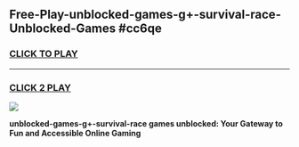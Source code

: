 
## Free-Play-unblocked-games-g+-survival-race-Unblocked-Games #cc6qe
<h3>
<a href="https://news.freeplayer.one?title=unblocked-games-g+-survival-race&ref=8M">CLICK TO PLAY</a></h3>
<hr>

<h3>
<a href="https://news.freeplayer.one?title=unblocked-games-g+-survival-race&ref=8M">CLICK 2 PLAY</a>
  
</h3>

<a href="https://news.freeplayer.one?title=unblocked-games-g+-survival-race&ref=8M"><img src="https://clearcache.store/games.png"></a>


**unblocked-games-g+-survival-race games unblocked: Your Gateway to Fun and Accessible Online Gaming**
